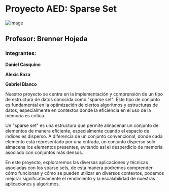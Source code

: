 # Proyecto AED: Sparse Set

![image](https://github.com/DanielCasquino/AED_SparseSet/assets/130480550/4e8e07e5-1d1b-42a7-8939-e2e5c10ff5f6)

## Profesor: Brenner Hojeda

### Integrantes:

**Daniel Casquino**

**Alexis Raza**

**Gabriel Blanco**


Nuestro proyecto se centra en la implementación y comprensión de un tipo de estructura de datos conocida como "sparse set". Este tipo de conjunto es fundamental en la optimización de ciertos algoritmos y estructuras de datos, especialmente en contextos donde la eficiencia en el uso de la memoria es crítica.

Un "sparse set" es una estructura que permite almacenar un conjunto de elementos de manera eficiente, especialmente cuando el espacio de índices es disperso. A diferencia de un conjunto convencional, donde cada elemento está representado por una entrada, un conjunto disperso solo almacena los elementos presentes, evitando así el desperdicio de memoria asociado con conjuntos más densos.

En este proyecto, exploraremos las diversas aplicaciones y técnicas asociadas con los sparse sets, de esta manera podremos comprender cómo funcionan y cómo se pueden utilizar en diversos contextos, podemos mejorar significativamente el rendimiento y la escalabilidad de nuestras aplicaciones y algoritmos.

